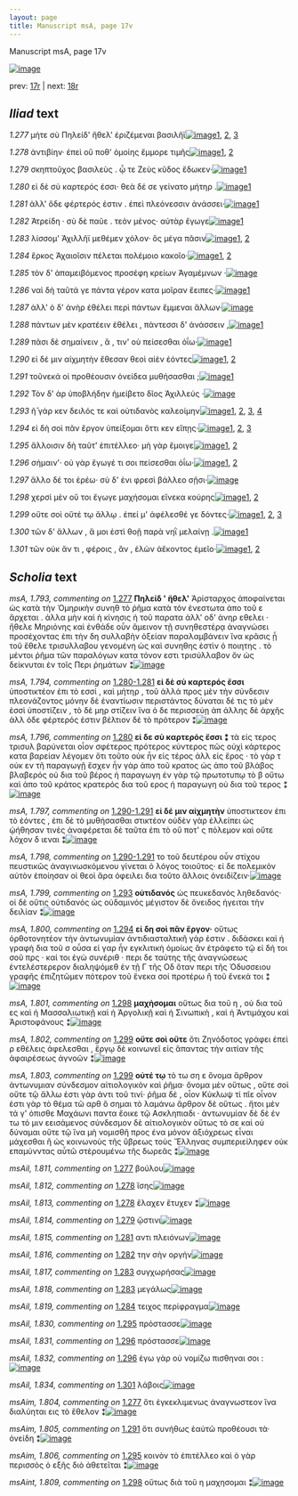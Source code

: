```yaml
---
layout: page
title: Manuscript msA, page 17v
---
```


Manuscript msA, page 17v

[![image](http://www.homermultitext.org/iipsrv?OBJ=IIP,1.0&FIF=/project/homer/pyramidal/deepzoom/hmt/vaimg/2017a/VA017VN_0519.tif&WID=100&CVT=JPEG)](http://www.homermultitext.org/ict2/?urn=urn:cite2:hmt:vaimg.2017a:VA017VN_0519)

prev:  [17r](../17r/) | next:  [18r](../18r/)

## *Iliad* text

*1.277* <a id="1.277"/> μήτε σὺ Πηλείδ' ἤθελ' 					ἐριζέμεναι βασιλῆϊ[![image](http://www.homermultitext.org/iipsrv?OBJ=IIP,1.0&FIF=/project/homer/pyramidal/deepzoom/hmt/vaimg/2017a/VA017VN_0519.tif&RGN=0.481,0.2134,0.319,0.027&WID=1000&CVT=JPEG)](http://www.homermultitext.org/ict2/?urn=urn:cite2:hmt:vaimg.2017a:VA017VN_0519@0.481,0.2134,0.319,0.027)[1](#msA_1.793), [2](#msAil_1.811), [3](#msAim_1.804)

*1.278* <a id="1.278"/> ἀντιβίην· ἐπεὶ οὔ ποθ' ὁμοίης ἔμμορε τιμῆς[![image](http://www.homermultitext.org/iipsrv?OBJ=IIP,1.0&FIF=/project/homer/pyramidal/deepzoom/hmt/vaimg/2017a/VA017VN_0519.tif&RGN=0.482,0.2329,0.319,0.027&WID=1000&CVT=JPEG)](http://www.homermultitext.org/ict2/?urn=urn:cite2:hmt:vaimg.2017a:VA017VN_0519@0.482,0.2329,0.319,0.027)[1](#msAil_1.813), [2](#msAil_1.812)

*1.279* <a id="1.279"/> σκηπτοῦχος βασιλεὺς . ᾧ τε Ζεὺς κῦδος ἔδωκεν·[![image](http://www.homermultitext.org/iipsrv?OBJ=IIP,1.0&FIF=/project/homer/pyramidal/deepzoom/hmt/vaimg/2017a/VA017VN_0519.tif&RGN=0.476,0.2509,0.345,0.027&WID=1000&CVT=JPEG)](http://www.homermultitext.org/ict2/?urn=urn:cite2:hmt:vaimg.2017a:VA017VN_0519@0.476,0.2509,0.345,0.027)[1](#msAil_1.814)

*1.280* <a id="1.280"/> εἰ δὲ σὺ καρτερός ἐσσι· θεὰ δέ σε γείνατο μήτηρ .[![image](http://www.homermultitext.org/iipsrv?OBJ=IIP,1.0&FIF=/project/homer/pyramidal/deepzoom/hmt/vaimg/2017a/VA017VN_0519.tif&RGN=0.476,0.2705,0.351,0.027&WID=1000&CVT=JPEG)](http://www.homermultitext.org/ict2/?urn=urn:cite2:hmt:vaimg.2017a:VA017VN_0519@0.476,0.2705,0.351,0.027)[1](#msA_1.796)

*1.281* <a id="1.281"/> ἀλλ' ὅδε φέρτερός ἐστιν . ἐπεὶ πλεόνεσσιν ἀνάσσει·[![image](http://www.homermultitext.org/iipsrv?OBJ=IIP,1.0&FIF=/project/homer/pyramidal/deepzoom/hmt/vaimg/2017a/VA017VN_0519.tif&RGN=0.478,0.2893,0.343,0.027&WID=1000&CVT=JPEG)](http://www.homermultitext.org/ict2/?urn=urn:cite2:hmt:vaimg.2017a:VA017VN_0519@0.478,0.2893,0.343,0.027)[1](#msAil_1.815)

*1.282* <a id="1.282"/> Ἀτρείδη · σὺ δὲ παῦε . 					τεὸν μένος· αὐτὰρ ἔγωγε[![image](http://www.homermultitext.org/iipsrv?OBJ=IIP,1.0&FIF=/project/homer/pyramidal/deepzoom/hmt/vaimg/2017a/VA017VN_0519.tif&RGN=0.479,0.3088,0.346,0.027&WID=1000&CVT=JPEG)](http://www.homermultitext.org/ict2/?urn=urn:cite2:hmt:vaimg.2017a:VA017VN_0519@0.479,0.3088,0.346,0.027)[1](#msAil_1.816)

*1.283* <a id="1.283"/> λίσσομ' Ἀχιλλῆϊ μεθέμεν 					χόλον· ὃς μέγα πᾶσιν[![image](http://www.homermultitext.org/iipsrv?OBJ=IIP,1.0&FIF=/project/homer/pyramidal/deepzoom/hmt/vaimg/2017a/VA017VN_0519.tif&RGN=0.47,0.3283,0.355,0.027&WID=1000&CVT=JPEG)](http://www.homermultitext.org/ict2/?urn=urn:cite2:hmt:vaimg.2017a:VA017VN_0519@0.47,0.3283,0.355,0.027)[1](#msAil_1.818), [2](#msAil_1.817)

*1.284* <a id="1.284"/> ἕρκος Ἀχαιοῖσιν 					πέλεται πολέμοιο κακοῖο·[![image](http://www.homermultitext.org/iipsrv?OBJ=IIP,1.0&FIF=/project/homer/pyramidal/deepzoom/hmt/vaimg/2017a/VA017VN_0519.tif&RGN=0.485,0.3471,0.34,0.027&WID=1000&CVT=JPEG)](http://www.homermultitext.org/ict2/?urn=urn:cite2:hmt:vaimg.2017a:VA017VN_0519@0.485,0.3471,0.34,0.027)[1](#msAil_1.820), [2](#msAil_1.819)

*1.285* <a id="1.285"/> τὸν δ' ἀπαμειβόμενος προσέφη κρείων Ἀγαμέμνων ·[![image](http://www.homermultitext.org/iipsrv?OBJ=IIP,1.0&FIF=/project/homer/pyramidal/deepzoom/hmt/vaimg/2017a/VA017VN_0519.tif&RGN=0.472,0.3651,0.367,0.0316&WID=1000&CVT=JPEG)](http://www.homermultitext.org/ict2/?urn=urn:cite2:hmt:vaimg.2017a:VA017VN_0519@0.472,0.3651,0.367,0.0316)

*1.286* <a id="1.286"/> ναὶ δὴ ταῦτά γε πάντα γέρον κατα μοῖραν ἔειπες·[![image](http://www.homermultitext.org/iipsrv?OBJ=IIP,1.0&FIF=/project/homer/pyramidal/deepzoom/hmt/vaimg/2017a/VA017VN_0519.tif&RGN=0.48,0.3839,0.367,0.0316&WID=1000&CVT=JPEG)](http://www.homermultitext.org/ict2/?urn=urn:cite2:hmt:vaimg.2017a:VA017VN_0519@0.48,0.3839,0.367,0.0316)[1](#msAil_1.821)

*1.287* <a id="1.287"/> ἀλλ' ὁ δ' ἀνὴρ ἐθέλει περὶ πάντων ἔμμεναι ἄλλων·[![image](http://www.homermultitext.org/iipsrv?OBJ=IIP,1.0&FIF=/project/homer/pyramidal/deepzoom/hmt/vaimg/2017a/VA017VN_0519.tif&RGN=0.483,0.4035,0.369,0.0316&WID=1000&CVT=JPEG)](http://www.homermultitext.org/ict2/?urn=urn:cite2:hmt:vaimg.2017a:VA017VN_0519@0.483,0.4035,0.369,0.0316)

*1.288* <a id="1.288"/> πάντων μὲν κρατέειν ἐθέλει , πάντεσσι δ' ἀνάσσειν ,[![image](http://www.homermultitext.org/iipsrv?OBJ=IIP,1.0&FIF=/project/homer/pyramidal/deepzoom/hmt/vaimg/2017a/VA017VN_0519.tif&RGN=0.481,0.4237,0.369,0.0316&WID=1000&CVT=JPEG)](http://www.homermultitext.org/ict2/?urn=urn:cite2:hmt:vaimg.2017a:VA017VN_0519@0.481,0.4237,0.369,0.0316)[1](#msAil_1.822)

*1.289* <a id="1.289"/> πᾶσι δὲ σημαίνειν , ἅ , τιν' οὐ πείσεσθαι ὀΐω·[![image](http://www.homermultitext.org/iipsrv?OBJ=IIP,1.0&FIF=/project/homer/pyramidal/deepzoom/hmt/vaimg/2017a/VA017VN_0519.tif&RGN=0.48,0.4433,0.331,0.0278&WID=1000&CVT=JPEG)](http://www.homermultitext.org/ict2/?urn=urn:cite2:hmt:vaimg.2017a:VA017VN_0519@0.48,0.4433,0.331,0.0278)[1](#msAil_1.823)

*1.290* <a id="1.290"/> εἰ δέ μιν αἰχμητὴν ἔθεσαν θεοὶ αἰὲν ἐόντες[![image](http://www.homermultitext.org/iipsrv?OBJ=IIP,1.0&FIF=/project/homer/pyramidal/deepzoom/hmt/vaimg/2017a/VA017VN_0519.tif&RGN=0.48,0.4628,0.344,0.0278&WID=1000&CVT=JPEG)](http://www.homermultitext.org/ict2/?urn=urn:cite2:hmt:vaimg.2017a:VA017VN_0519@0.48,0.4628,0.344,0.0278)[1](#msAil_1.825), [2](#msAil_1.824)

*1.291* <a id="1.291"/> τοῦνεκά οἱ προθέουσιν ὀνείδεα μυθήσασθαι ;[![image](http://www.homermultitext.org/iipsrv?OBJ=IIP,1.0&FIF=/project/homer/pyramidal/deepzoom/hmt/vaimg/2017a/VA017VN_0519.tif&RGN=0.489,0.4816,0.344,0.0278&WID=1000&CVT=JPEG)](http://www.homermultitext.org/ict2/?urn=urn:cite2:hmt:vaimg.2017a:VA017VN_0519@0.489,0.4816,0.344,0.0278)[1](#msAim_1.805)

*1.292* <a id="1.292"/> Τὸν δ' ὰρ ὑποβλήδην ἠμείβετο δῖος Ἀχιλλεύς ·[![image](http://www.homermultitext.org/iipsrv?OBJ=IIP,1.0&FIF=/project/homer/pyramidal/deepzoom/hmt/vaimg/2017a/VA017VN_0519.tif&RGN=0.479,0.4996,0.352,0.0293&WID=1000&CVT=JPEG)](http://www.homermultitext.org/ict2/?urn=urn:cite2:hmt:vaimg.2017a:VA017VN_0519@0.479,0.4996,0.352,0.0293)

*1.293* <a id="1.293"/> ῆ̄ γάρ κεν δειλός τε καὶ οὐτιδανὸς καλεοίμην[![image](http://www.homermultitext.org/iipsrv?OBJ=IIP,1.0&FIF=/project/homer/pyramidal/deepzoom/hmt/vaimg/2017a/VA017VN_0519.tif&RGN=0.487,0.5192,0.343,0.0263&WID=1000&CVT=JPEG)](http://www.homermultitext.org/ict2/?urn=urn:cite2:hmt:vaimg.2017a:VA017VN_0519@0.487,0.5192,0.343,0.0263)[1](#msA_1.799), [2](#msAil_1.827), [3](#msAint_1.808), [4](#msAil_1.826)

*1.294* <a id="1.294"/> εἰ δὴ σοὶ πᾶν ἔργον ὑπείξομαι ὅττι κεν εἴπῃς·[![image](http://www.homermultitext.org/iipsrv?OBJ=IIP,1.0&FIF=/project/homer/pyramidal/deepzoom/hmt/vaimg/2017a/VA017VN_0519.tif&RGN=0.483,0.5379,0.347,0.0263&WID=1000&CVT=JPEG)](http://www.homermultitext.org/ict2/?urn=urn:cite2:hmt:vaimg.2017a:VA017VN_0519@0.483,0.5379,0.347,0.0263)[1](#msA_1.800), [2](#msAil_1.828), [3](#msAil_1.829)

*1.295* <a id="1.295"/> ἄλλοισιν δὴ ταῦτ' ἐπιτέλλεο· μὴ γὰρ ἔμοιγε[![image](http://www.homermultitext.org/iipsrv?OBJ=IIP,1.0&FIF=/project/homer/pyramidal/deepzoom/hmt/vaimg/2017a/VA017VN_0519.tif&RGN=0.488,0.5567,0.347,0.0263&WID=1000&CVT=JPEG)](http://www.homermultitext.org/ict2/?urn=urn:cite2:hmt:vaimg.2017a:VA017VN_0519@0.488,0.5567,0.347,0.0263)[1](#msAil_1.830), [2](#msAim_1.806)

*1.296* <a id="1.296"/> σήμαιν'· οὐ γὰρ ἔγωγέ τι σοι πείσεσθαι ὀΐω·[![image](http://www.homermultitext.org/iipsrv?OBJ=IIP,1.0&FIF=/project/homer/pyramidal/deepzoom/hmt/vaimg/2017a/VA017VN_0519.tif&RGN=0.487,0.5763,0.323,0.0263&WID=1000&CVT=JPEG)](http://www.homermultitext.org/ict2/?urn=urn:cite2:hmt:vaimg.2017a:VA017VN_0519@0.487,0.5763,0.323,0.0263)[1](#msAil_1.831), [2](#msAil_1.832)

*1.297* <a id="1.297"/> ἄλλο δέ τοι ἐρέω· σὺ δ' ἐνι φρεσὶ βάλλεο σῇσι·[![image](http://www.homermultitext.org/iipsrv?OBJ=IIP,1.0&FIF=/project/homer/pyramidal/deepzoom/hmt/vaimg/2017a/VA017VN_0519.tif&RGN=0.487,0.5958,0.34,0.0263&WID=1000&CVT=JPEG)](http://www.homermultitext.org/ict2/?urn=urn:cite2:hmt:vaimg.2017a:VA017VN_0519@0.487,0.5958,0.34,0.0263)

*1.298* <a id="1.298"/> χερσὶ μὲν οὔ τοι ἔγωγε μαχήσομαι εἵνεκα κούρης[![image](http://www.homermultitext.org/iipsrv?OBJ=IIP,1.0&FIF=/project/homer/pyramidal/deepzoom/hmt/vaimg/2017a/VA017VN_0519.tif&RGN=0.481,0.6138,0.366,0.0308&WID=1000&CVT=JPEG)](http://www.homermultitext.org/ict2/?urn=urn:cite2:hmt:vaimg.2017a:VA017VN_0519@0.481,0.6138,0.366,0.0308)[1](#msAint_1.809), [2](#msA_1.801)

*1.299* <a id="1.299"/> οὔτε σοὶ οὔτέ τῳ ἄλλῳ . ἐπεί μ' ἀφέλεσθέ γε δόντες·[![image](http://www.homermultitext.org/iipsrv?OBJ=IIP,1.0&FIF=/project/homer/pyramidal/deepzoom/hmt/vaimg/2017a/VA017VN_0519.tif&RGN=0.488,0.6319,0.359,0.0278&WID=1000&CVT=JPEG)](http://www.homermultitext.org/ict2/?urn=urn:cite2:hmt:vaimg.2017a:VA017VN_0519@0.488,0.6319,0.359,0.0278)[1](#msA_1.803), [2](#msAint_1.810), [3](#msA_1.802)

*1.300* <a id="1.300"/> τῶν δ' ἄλλων , ἅ μοι ἐστὶ θοῇ παρὰ νηῒ μελαίνῃ .[![image](http://www.homermultitext.org/iipsrv?OBJ=IIP,1.0&FIF=/project/homer/pyramidal/deepzoom/hmt/vaimg/2017a/VA017VN_0519.tif&RGN=0.48,0.6491,0.366,0.0323&WID=1000&CVT=JPEG)](http://www.homermultitext.org/ict2/?urn=urn:cite2:hmt:vaimg.2017a:VA017VN_0519@0.48,0.6491,0.366,0.0323)[1](#msAil_1.833)

*1.301* <a id="1.301"/> τῶν οὐκ ἄν τι , φέροις , ἂν , ἑλὼν ἀἕκοντος ἐμεῖο·[![image](http://www.homermultitext.org/iipsrv?OBJ=IIP,1.0&FIF=/project/homer/pyramidal/deepzoom/hmt/vaimg/2017a/VA017VN_0519.tif&RGN=0.486,0.6672,0.352,0.0316&WID=1000&CVT=JPEG)](http://www.homermultitext.org/ict2/?urn=urn:cite2:hmt:vaimg.2017a:VA017VN_0519@0.486,0.6672,0.352,0.0316)[1](#msAil_1.834), [2](#msAim_1.807)

## *Scholia* text

*msA, 1.793, commenting on* [1.277](#1.277)  <a id="msA_1.793"/> **Πηλείδ ' ἥθελ'** Ἀρίσταρχος ἀποφαίνεται ὡς κατὰ τὴν Ὁμηρικὴν συνηθ τὸ ῥῆμα κατὰ τὸν ἐνεστωτα ἀπο τοῦ ε ἄρχεται . ἀλλα μὴν καὶ ἡ κίνησις ἡ τοῦ παρατα ἀλλ' οδ' ἀνηρ εθελει · ἤθελε Μηριόνης καὶ ἐνθάδε οὖν ἄμεινον τῇ συνηθεστέρᾳ ἀναγνώσει προσέχοντας ἐπι τὴν δη συλλαβὴν ὀξείαν παραλαμβάνειν ἵνα κρᾶσις ᾖ τοῦ ἔθελε τρισυλλαβου γενομένη ὡς καὶ συνηθης ἐστὶν ὁ ποιητης . τὸ μέντοι ῥῆμα τῶν παραλόγων κατα τόνον εστι τρισύλλαβον ὄν ὡς δείκνυται ἐν τοῖς Περι ῥημάτων ⁑[![image](http://www.homermultitext.org/iipsrv?OBJ=IIP,1.0&FIF=/project/homer/pyramidal/deepzoom/hmt/vaimg/2017a/VA017VN_0519.tif&RGN=0.19012528,0.10733057,0.62380251,0.05062241&WID=1000&CVT=JPEG)](http://www.homermultitext.org/ict2/?urn=urn:cite2:hmt:vaimg.2017a:VA017VN_0519@0.19012528,0.10733057,0.62380251,0.05062241)

*msA, 1.794, commenting on* [1.280-1.281](#1.280-1.281)  <a id="msA_1.794"/> **εἰ δὲ σὺ καρτερός ἔσσι** ὑποστικτέον ἐπι τὸ εσσί , καὶ μήτηρ , τοῦ ἀλλά προς μὲν τὴν σύνδεσιν πλεονάζοντος μόνην δὲ ἐναντίωσιν περιστάντος δύναται δέ τις τὸ μὲν ἐσσὶ ὑποστίζειν , τὸ δὲ μηρ στίζειν ἵνα ὁ δε περισσεύῃ ἀπ άλλης δὲ ἀρχῆς ἀλλ όδε φέρτερός ἐστιν βέλτιον δὲ τὸ πρότερον ⁑[![image](http://www.homermultitext.org/iipsrv?OBJ=IIP,1.0&FIF=/project/homer/pyramidal/deepzoom/hmt/vaimg/2017a/VA017VN_0519.tif&RGN=0.20154753,0.14052559,0.61238025,0.04011065&WID=1000&CVT=JPEG)](http://www.homermultitext.org/ict2/?urn=urn:cite2:hmt:vaimg.2017a:VA017VN_0519@0.20154753,0.14052559,0.61238025,0.04011065)

*msA, 1.796, commenting on* [1.280](#1.280)  <a id="msA_1.796"/> **εἰ δε σὺ καρτερός ἔσσι ⁑** τὰ εἰς τερος τρισυλ βαρύνεται οἶον σφέτερος πρότερος κύντερος πῶς οὐχὶ κάρτερος κατα βαρείαν λέγομεν ὅτι τοῦτο οὐκ ἦν εἰς τέρος ἀλλ εἰς ἔρος · τὸ γὰρ τ οὐκ εν τῆ παραγωγῇ ἔσχεν ἦν γὰρ ἀπο τοῦ κρατος ὡς ἀπο τοῦ βλάβος βλαβερός οὐ δια τοῦ βέρος ἡ παραγωγη ἐν γὰρ τῷ πρωτοτυπῳ τὸ β οὔτω καὶ ἀπο τοῦ κράτος κρατερός δια τοῦ ερος ἡ παραγωγη οὐ δια τοῦ τερος ⁑[![image](http://www.homermultitext.org/iipsrv?OBJ=IIP,1.0&FIF=/project/homer/pyramidal/deepzoom/hmt/vaimg/2017a/VA017VN_0519.tif&RGN=0.18865144,0.20027663,0.22439204,0.11535270&WID=1000&CVT=JPEG)](http://www.homermultitext.org/ict2/?urn=urn:cite2:hmt:vaimg.2017a:VA017VN_0519@0.18865144,0.20027663,0.22439204,0.11535270)

*msA, 1.797, commenting on* [1.290-1.291](#1.290-1.291)  <a id="msA_1.797"/> **εἰ δέ μιν αἰχμητὴν** ὑποστικτεον ἐπι τὸ ἐόντες , ἐπι δὲ τὸ μυθήσασθαι στικτέον οὐδὲν γὰρ ἐλλείπει ὠς ᾠήθησαν τινὲς ἀναφέρεται δὲ ταῦτα ἐπι τὸ οὔ ποτ' ς πόλεμον καὶ οὔτε λόχον δ ιεναι ⁑[![image](http://www.homermultitext.org/iipsrv?OBJ=IIP,1.0&FIF=/project/homer/pyramidal/deepzoom/hmt/vaimg/2017a/VA017VN_0519.tif&RGN=0.18865144,0.29792531,0.22439204,0.06417704&WID=1000&CVT=JPEG)](http://www.homermultitext.org/ict2/?urn=urn:cite2:hmt:vaimg.2017a:VA017VN_0519@0.18865144,0.29792531,0.22439204,0.06417704)

*msA, 1.798, commenting on* [1.290-1.291](#1.290-1.291)  <a id="msA_1.798"/> το τοῦ δευτέρου οὖν στίχου πευστικῶς ἀναγινωσκόμενου γίνεται ὁ λόγος τοιοῦτος· εἰ δε πολεμικὸν αὐτὸν ἐποίησαν οἱ θεοὶ ἄρα ὀφειλει δια τοῦτο ἄλλοις ὀνειδίζειν·[![image](http://www.homermultitext.org/iipsrv?OBJ=IIP,1.0&FIF=/project/homer/pyramidal/deepzoom/hmt/vaimg/2017a/VA017VN_0519.tif&RGN=0.19933677,0.34882434,0.21370671,0.05919779&WID=1000&CVT=JPEG)](http://www.homermultitext.org/ict2/?urn=urn:cite2:hmt:vaimg.2017a:VA017VN_0519@0.19933677,0.34882434,0.21370671,0.05919779)

*msA, 1.799, commenting on* [1.293](#1.293)  <a id="msA_1.799"/> **οὐτιδανός** ὡς πευκεδανὸς ληθεδανός· οἱ δὲ οὔτις οὐτιδανός ὡς οὐδαμινός μέγιστον δὲ ὄνειδος ἡγειται τὴν δειλίαν ⁑[![image](http://www.homermultitext.org/iipsrv?OBJ=IIP,1.0&FIF=/project/homer/pyramidal/deepzoom/hmt/vaimg/2017a/VA017VN_0519.tif&RGN=0.21186441,0.39142462,0.20117907,0.05200553&WID=1000&CVT=JPEG)](http://www.homermultitext.org/ict2/?urn=urn:cite2:hmt:vaimg.2017a:VA017VN_0519@0.21186441,0.39142462,0.20117907,0.05200553)

*msA, 1.800, commenting on* [1.294](#1.294)  <a id="msA_1.800"/> **εἰ δη σοὶ πᾶν ἔργον·** οὕτως ὀρθοτονητέον τὴν ἀντωνυμίαν ἀντιδιασταλτικῆ γάρ ἐστιν . διδάσκει καὶ ἡ γραφὴ δια τοῦ σ οὖσα εἰ γαρ ἦν εγκλιτικὴ ὁμοίως ἂν ἐτράφετο τῷ εἰ δή τοι σοῦ πρς · καί τοι ἐγὼ συνέριθ · περι δε ταύτης τῆς ἀναγνώσεως ἐντελέστερερον διαληψόμεθ ἐν τῇ Γ τῆς Οδ ὅταν περι τῆς Ὀδυσσειου γραφῆς ἐπιζητῶμεν πότερον τοῦ ἕνεκα σοί προτέρω ἢ τοῦ ἔνεκά τοι ⁑[![image](http://www.homermultitext.org/iipsrv?OBJ=IIP,1.0&FIF=/project/homer/pyramidal/deepzoom/hmt/vaimg/2017a/VA017VN_0519.tif&RGN=0.20154753,0.42821577,0.22033898,0.10650069&WID=1000&CVT=JPEG)](http://www.homermultitext.org/ict2/?urn=urn:cite2:hmt:vaimg.2017a:VA017VN_0519@0.20154753,0.42821577,0.22033898,0.10650069)

*msA, 1.801, commenting on* [1.298](#1.298)  <a id="msA_1.801"/> **μαχήσομαι** οὕτως δια τοῦ η , οὐ δια τοῦ ες καὶ ἡ Μασσαλιωτικῇ καὶ ἡ Ἀργολικῇ καὶ ἡ Σινωπικὴ , καὶ ἡ Ἀντιμάχου καὶ Ἀριστοφάνους ⁑[![image](http://www.homermultitext.org/iipsrv?OBJ=IIP,1.0&FIF=/project/homer/pyramidal/deepzoom/hmt/vaimg/2017a/VA017VN_0519.tif&RGN=0.20854827,0.51839557,0.21370671,0.05117566&WID=1000&CVT=JPEG)](http://www.homermultitext.org/ict2/?urn=urn:cite2:hmt:vaimg.2017a:VA017VN_0519@0.20854827,0.51839557,0.21370671,0.05117566)

*msA, 1.802, commenting on* [1.299](#1.299)  <a id="msA_1.802"/> **οὔτε σοὶ οὔτε** ὅτι Ζηνόδοτος γράφει ἐπεὶ ρ εθέλεις ἀφελεσθαι , ἔργῳ δὲ κοινωνεῖ εἰς ἅπαντας τὴν αιτίαν τῆς ἀφαιρέσεως ἀγνοῶν ⁑[![image](http://www.homermultitext.org/iipsrv?OBJ=IIP,1.0&FIF=/project/homer/pyramidal/deepzoom/hmt/vaimg/2017a/VA017VN_0519.tif&RGN=0.20596905,0.55186722,0.21296979,0.05449516&WID=1000&CVT=JPEG)](http://www.homermultitext.org/ict2/?urn=urn:cite2:hmt:vaimg.2017a:VA017VN_0519@0.20596905,0.55186722,0.21296979,0.05449516)

*msA, 1.803, commenting on* [1.299](#1.299)  <a id="msA_1.803"/> **οὐτέ τῳ** τὸ τω ση ε ὄνομα ἄρθρον ἀντωνυμιαν σύνδεσμον αἰτιολογικὸν καὶ ῥῆμα· ὄνομα μὲν οὕτως , οὔτε σοὶ οὔτε τῷ ἄλλω ἐστι γὰρ ἀντι τοῦ τινί· ῥῆμα δὲ , οἷον Κύκλωψ τί πῖε οἶνον ἐστι γὰρ τὸ θέμα τῶ αρθ ὃ σημαι τὸ λαμάνω ἄρθρον δὲ οὕτως . ἤτοι μὲν τά γ' όπισθε Μαχάωνι παντα ἔοικε τῷ Ασκληπιαδι · ἀντωνυμίαν δὲ δὲ ἐν τω τό μιν εεισάμενος σύνδεσμον δὲ αἰτιολογικὸν οὔτως τὸ σε καὶ οὐ δύναμαι οὔτε τῷ ἵνα μὴ νομισθῆ προς ένα μόνον ἀξιόχρεως εἶναι μάχεσθαι ἢ ὡς κοινωνοὺς τῆς ὕβρεως τοὺς Ἕλληνας συμπεριείληφεν οὐκ επαμύνντας αὖτῶ στὲρουμένω τῆς δωρεᾶς ⁑[![image](http://www.homermultitext.org/iipsrv?OBJ=IIP,1.0&FIF=/project/homer/pyramidal/deepzoom/hmt/vaimg/2017a/VA017VN_0519.tif&RGN=0.20596905,0.59336100,0.60390567,0.14910097&WID=1000&CVT=JPEG)](http://www.homermultitext.org/ict2/?urn=urn:cite2:hmt:vaimg.2017a:VA017VN_0519@0.20596905,0.59336100,0.60390567,0.14910097)

*msAil, 1.811, commenting on* [1.277](#1.277)  <a id="msAil_1.811"/> βούλου[![image](http://www.homermultitext.org/iipsrv?OBJ=IIP,1.0&FIF=/project/homer/pyramidal/deepzoom/hmt/vaimg/2017a/VA017VN_0519.tif&RGN=0.62159175,0.20940526,0.02837141,0.01217151&WID=1000&CVT=JPEG)](http://www.homermultitext.org/ict2/?urn=urn:cite2:hmt:vaimg.2017a:VA017VN_0519@0.62159175,0.20940526,0.02837141,0.01217151)

*msAil, 1.812, commenting on* [1.278](#1.278)  <a id="msAil_1.812"/> ἴσης[![image](http://www.homermultitext.org/iipsrv?OBJ=IIP,1.0&FIF=/project/homer/pyramidal/deepzoom/hmt/vaimg/2017a/VA017VN_0519.tif&RGN=0.65180545,0.23402490,0.01842299,0.00968188&WID=1000&CVT=JPEG)](http://www.homermultitext.org/ict2/?urn=urn:cite2:hmt:vaimg.2017a:VA017VN_0519@0.65180545,0.23402490,0.01842299,0.00968188)

*msAil, 1.813, commenting on* [1.278](#1.278)  <a id="msAil_1.813"/> ἔλαχεν ἔτυχεν ⁑[![image](http://www.homermultitext.org/iipsrv?OBJ=IIP,1.0&FIF=/project/homer/pyramidal/deepzoom/hmt/vaimg/2017a/VA017VN_0519.tif&RGN=0.71223287,0.23236515,0.05600590,0.01078838&WID=1000&CVT=JPEG)](http://www.homermultitext.org/ict2/?urn=urn:cite2:hmt:vaimg.2017a:VA017VN_0519@0.71223287,0.23236515,0.05600590,0.01078838)

*msAil, 1.814, commenting on* [1.279](#1.279)  <a id="msAil_1.814"/> ᾥστινι[![image](http://www.homermultitext.org/iipsrv?OBJ=IIP,1.0&FIF=/project/homer/pyramidal/deepzoom/hmt/vaimg/2017a/VA017VN_0519.tif&RGN=0.64591010,0.25421853,0.02726603,0.00885201&WID=1000&CVT=JPEG)](http://www.homermultitext.org/ict2/?urn=urn:cite2:hmt:vaimg.2017a:VA017VN_0519@0.64591010,0.25421853,0.02726603,0.00885201)

*msAil, 1.815, commenting on* [1.281](#1.281)  <a id="msAil_1.815"/> αντι πλειόνων[![image](http://www.homermultitext.org/iipsrv?OBJ=IIP,1.0&FIF=/project/homer/pyramidal/deepzoom/hmt/vaimg/2017a/VA017VN_0519.tif&RGN=0.69454679,0.28990318,0.05821665,0.01078838&WID=1000&CVT=JPEG)](http://www.homermultitext.org/ict2/?urn=urn:cite2:hmt:vaimg.2017a:VA017VN_0519@0.69454679,0.28990318,0.05821665,0.01078838)

*msAil, 1.816, commenting on* [1.282](#1.282)  <a id="msAil_1.816"/> την σὴν οργήν[![image](http://www.homermultitext.org/iipsrv?OBJ=IIP,1.0&FIF=/project/homer/pyramidal/deepzoom/hmt/vaimg/2017a/VA017VN_0519.tif&RGN=0.65512159,0.30899032,0.07627119,0.01106501&WID=1000&CVT=JPEG)](http://www.homermultitext.org/ict2/?urn=urn:cite2:hmt:vaimg.2017a:VA017VN_0519@0.65512159,0.30899032,0.07627119,0.01106501)

*msAil, 1.817, commenting on* [1.283](#1.283)  <a id="msAil_1.817"/> συγχωρήσας[![image](http://www.homermultitext.org/iipsrv?OBJ=IIP,1.0&FIF=/project/homer/pyramidal/deepzoom/hmt/vaimg/2017a/VA017VN_0519.tif&RGN=0.62269713,0.32614108,0.04900516,0.01106501&WID=1000&CVT=JPEG)](http://www.homermultitext.org/ict2/?urn=urn:cite2:hmt:vaimg.2017a:VA017VN_0519@0.62269713,0.32614108,0.04900516,0.01106501)

*msAil, 1.818, commenting on* [1.283](#1.283)  <a id="msAil_1.818"/> μεγάλως[![image](http://www.homermultitext.org/iipsrv?OBJ=IIP,1.0&FIF=/project/homer/pyramidal/deepzoom/hmt/vaimg/2017a/VA017VN_0519.tif&RGN=0.74392041,0.32780083,0.04053058,0.00995851&WID=1000&CVT=JPEG)](http://www.homermultitext.org/ict2/?urn=urn:cite2:hmt:vaimg.2017a:VA017VN_0519@0.74392041,0.32780083,0.04053058,0.00995851)

*msAil, 1.819, commenting on* [1.284](#1.284)  <a id="msAil_1.819"/> τειχος περίφραγμα[![image](http://www.homermultitext.org/iipsrv?OBJ=IIP,1.0&FIF=/project/homer/pyramidal/deepzoom/hmt/vaimg/2017a/VA017VN_0519.tif&RGN=0.50736920,0.34771784,0.06263817,0.00968188&WID=1000&CVT=JPEG)](http://www.homermultitext.org/ict2/?urn=urn:cite2:hmt:vaimg.2017a:VA017VN_0519@0.50736920,0.34771784,0.06263817,0.00968188)

*msAil, 1.830, commenting on* [1.295](#1.295)  <a id="msAil_1.830"/> πρόστασσε[![image](http://www.homermultitext.org/iipsrv?OBJ=IIP,1.0&FIF=/project/homer/pyramidal/deepzoom/hmt/vaimg/2017a/VA017VN_0519.tif&RGN=0.64038320,0.55573997,0.04826824,0.01272476&WID=1000&CVT=JPEG)](http://www.homermultitext.org/ict2/?urn=urn:cite2:hmt:vaimg.2017a:VA017VN_0519@0.64038320,0.55573997,0.04826824,0.01272476)

*msAil, 1.831, commenting on* [1.296](#1.296)  <a id="msAil_1.831"/> πρόστασσε[![image](http://www.homermultitext.org/iipsrv?OBJ=IIP,1.0&FIF=/project/homer/pyramidal/deepzoom/hmt/vaimg/2017a/VA017VN_0519.tif&RGN=0.51842299,0.57482711,0.03352985,0.01106501&WID=1000&CVT=JPEG)](http://www.homermultitext.org/ict2/?urn=urn:cite2:hmt:vaimg.2017a:VA017VN_0519@0.51842299,0.57482711,0.03352985,0.01106501)

*msAil, 1.832, commenting on* [1.296](#1.296)  <a id="msAil_1.832"/> ἐγω γὰρ οὐ νομίζω πισθηναι σοι :[![image](http://www.homermultitext.org/iipsrv?OBJ=IIP,1.0&FIF=/project/homer/pyramidal/deepzoom/hmt/vaimg/2017a/VA017VN_0519.tif&RGN=0.62453943,0.57648686,0.12969786,0.01078838&WID=1000&CVT=JPEG)](http://www.homermultitext.org/ict2/?urn=urn:cite2:hmt:vaimg.2017a:VA017VN_0519@0.62453943,0.57648686,0.12969786,0.01078838)

*msAil, 1.834, commenting on* [1.301](#1.301)  <a id="msAil_1.834"/> λάβοις[![image](http://www.homermultitext.org/iipsrv?OBJ=IIP,1.0&FIF=/project/homer/pyramidal/deepzoom/hmt/vaimg/2017a/VA017VN_0519.tif&RGN=0.62638172,0.66970954,0.02505527,0.01051176&WID=1000&CVT=JPEG)](http://www.homermultitext.org/ict2/?urn=urn:cite2:hmt:vaimg.2017a:VA017VN_0519@0.62638172,0.66970954,0.02505527,0.01051176)

*msAim, 1.804, commenting on* [1.277](#1.277)  <a id="msAim_1.804"/> ὅτι ἐγκεκλιμενως ἀναγνωστεον ἵνα διαλύηται εις τὸ ἔθελον ⁑[![image](http://www.homermultitext.org/iipsrv?OBJ=IIP,1.0&FIF=/project/homer/pyramidal/deepzoom/hmt/vaimg/2017a/VA017VN_0519.tif&RGN=0.42151805,0.21715076,0.06042741,0.05006916&WID=1000&CVT=JPEG)](http://www.homermultitext.org/ict2/?urn=urn:cite2:hmt:vaimg.2017a:VA017VN_0519@0.42151805,0.21715076,0.06042741,0.05006916)

*msAim, 1.805, commenting on* [1.291](#1.291)  <a id="msAim_1.805"/> ὅτι συνήθως ἑαὐτῶ προθέουσι τὰ· ὀνείδη ⁑[![image](http://www.homermultitext.org/iipsrv?OBJ=IIP,1.0&FIF=/project/homer/pyramidal/deepzoom/hmt/vaimg/2017a/VA017VN_0519.tif&RGN=0.41635962,0.48686030,0.06484893,0.02959889&WID=1000&CVT=JPEG)](http://www.homermultitext.org/ict2/?urn=urn:cite2:hmt:vaimg.2017a:VA017VN_0519@0.41635962,0.48686030,0.06484893,0.02959889)

*msAim, 1.806, commenting on* [1.295](#1.295)  <a id="msAim_1.806"/> κοινὸν τὸ ἐπιτέλλεο καὶ ὁ γὰρ περισσὸς ὁ εξῆς διὸ ἀθετεῖται ⁑[![image](http://www.homermultitext.org/iipsrv?OBJ=IIP,1.0&FIF=/project/homer/pyramidal/deepzoom/hmt/vaimg/2017a/VA017VN_0519.tif&RGN=0.43404569,0.56708160,0.04826824,0.04868603&WID=1000&CVT=JPEG)](http://www.homermultitext.org/ict2/?urn=urn:cite2:hmt:vaimg.2017a:VA017VN_0519@0.43404569,0.56708160,0.04826824,0.04868603)

*msAint, 1.809, commenting on* [1.298](#1.298)  <a id="msAint_1.809"/> οὕτως διὰ τοῦ η μαχησομαι ⁑[![image](http://www.homermultitext.org/iipsrv?OBJ=IIP,1.0&FIF=/project/homer/pyramidal/deepzoom/hmt/vaimg/2017a/VA017VN_0519.tif&RGN=0.83824613,0.61659751,0.04605748,0.03208852&WID=1000&CVT=JPEG)](http://www.homermultitext.org/ict2/?urn=urn:cite2:hmt:vaimg.2017a:VA017VN_0519@0.83824613,0.61659751,0.04605748,0.03208852)